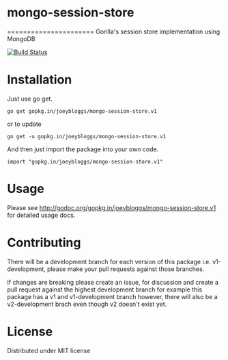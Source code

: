 # mongo-session-store
======================
Gorilla's session store implementation using MongoDB

[![Build Status](https://travis-ci.org/joeybloggs/mongo-session-store.svg?branch=v1)](https://travis-ci.org/joeybloggs/mongo-session-store)

Installation
============

Just use go get.

	go get gopkg.in/joeybloggs/mongo-session-store.v1

or to update

	go get -u gopkg.in/joeybloggs/mongo-session-store.v1

And then just import the package into your own code.

	import "gopkg.in/joeybloggs/mongo-session-store.v1"

Usage
=====

Please see http://godoc.org/gopkg.in/joeybloggs/mongo-session-store.v1 for detailed usage docs.

Contributing
============

There will be a development branch for each version of this package i.e. v1-development, please
make your pull requests against those branches.

If changes are breaking please create an issue, for discussion and create a pull request against
the highest development branch for example this package has a v1 and v1-development branch
however, there will also be a v2-development brach even though v2 doesn't exist yet.

License
=========
Distributed under MIT license